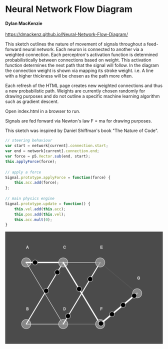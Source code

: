 # Neural Network Flow Diagram
#### Dylan MacKenzie

https://dmackenz.github.io/Neural-Network-Flow-Diagram/

This sketch outlines the nature of movement of signals throughout a feed-forward neural network. Each neuron is connected to another via a weighted connection. Each perceptron's activation function is determined probabilistically between connections based on weight. This activation function determines the next path that the signal will follow. In the diagram the connection weight is shown via mapping its stroke weight. i.e. A line with a higher thickness will be chosen as the path more often.

Each refresh of the HTML page creates new weighted connections and thus a new probabilistic path. Weights are currently chosen randomly for drawing purposes and do not outline a specific machine learning algorithm such as gradient descent.

Open index.html in a browser to run.

Signals are fed forward via Newton's law F = ma for drawing purposes.

This sketch was inspired by Daniel Shiffman's book "The Nature of Code".
```javascript
// steering behaviour
var start = network[current].connection.start;
var end = network[current].connection.end;
var force = p5.Vector.sub(end, start);
this.applyForce(force);

// apply a force
Signal.prototype.applyForce = function(force) {
    this.acc.add(force);
};

// main physics engine
Signal.prototype.update = function() {
    this.vel.add(this.acc);
    this.pos.add(this.vel);
    this.acc.mult(0);
}
```
![alt text](https://github.com/dmackenz/neural-network-flow-diagram/blob/master/example.png?raw=true)
